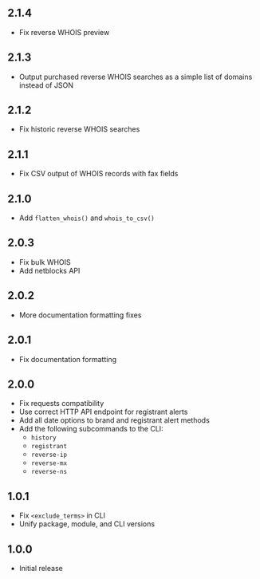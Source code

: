 2.1.4
-----

- Fix reverse WHOIS preview

2.1.3
-----
- Output purchased reverse WHOIS searches as a simple list of domains instead of JSON

2.1.2
-----

- Fix historic reverse WHOIS searches

2.1.1
-----

- Fix CSV output of WHOIS records with fax fields

2.1.0
-----

- Add `flatten_whois()` and `whois_to_csv()`

2.0.3
-----

- Fix bulk WHOIS
- Add netblocks API

2.0.2
-----

- More documentation formatting fixes

2.0.1
-----

- Fix documentation formatting


2.0.0
-----

- Fix requests compatibility
- Use correct HTTP API endpoint for registrant alerts
- Add all date options to brand and registrant alert methods 
- Add the following subcommands to the CLI:
  - `history`
  - `registrant`
  - `reverse-ip`
  - `reverse-mx`
  - `reverse-ns`

1.0.1
-----
- Fix `<exclude_terms>` in CLI
- Unify package, module, and CLI versions

1.0.0
-----
- Initial release